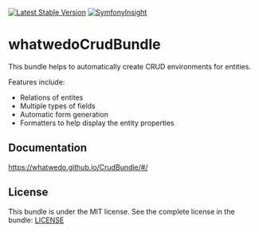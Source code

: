 [![Latest Stable Version](https://poser.pugx.org/whatwedo/crud-bundle/v/stable)](https://packagist.org/packages/whatwedo/crud-bundle)
[![SymfonyInsight](https://insight.symfony.com/projects/951b0fe4-ec4c-4cbd-b541-ff18aa624886/mini.svg)](https://insight.symfony.com/projects/951b0fe4-ec4c-4cbd-b541-ff18aa624886)

# whatwedoCrudBundle

This bundle helps to automatically create CRUD environments for entities.

Features include:

- Relations of entites
- Multiple types of fields
- Automatic form generation
- Formatters to help display the entity properties

## Documentation

https://whatwedo.github.io/CrudBundle/#/

## License

This bundle is under the MIT license. See the complete license in the bundle: [LICENSE](LICENSE)

